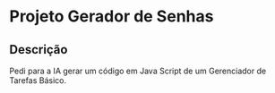 # Projeto Gerador de Senhas

## Descrição
Pedi para a IA gerar um código em Java Script de um Gerenciador de Tarefas Básico.



